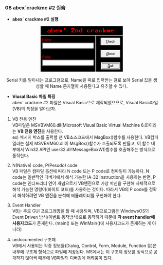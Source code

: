 ### **08 abex`crackme #2 [실습]()**

- **abex` crackme #2 실행**
<div style="text-align:center">

<img src="../../../img/abex2_1.png">

Serial 키를 알아내는 프로그램으로, Name을 따로 입력받는 걸로 보아 Serial 값을 생성할 때 Name 문자열이 사용된다고 유추할 수 있다.
</div>

- **Viusal Basic 파일 특징** <br>
abex` crackme #2 파일은 Visual Basic으로 제작되었으므로, Visual Basic파일(VB)의 특징을 알아보자.

1) VB 전용 엔진 <br>
VB파일은 MSVBVM60.dll(Microsoft Visual Basic Virtual Machine 6.0)이라는 **VB 전용 엔진**을 사용한다. <br>
ex) 메시지 박스를 출력할 땐 VB소스코드에서 MsgBox()함수를 사용한다. VB컴파일러는 실제 MSVBVM60.dll이 MsgBox()함수가 호출되도록 만들고, 이 함수 내부에서 Win32 API인 user32.dll!MessageBoxW()함수를 호출해주는 방식으로 동작한다.

2) N(Native) code, P(Pesudo) code <br>
VB 파일은 컴파일 옵션에 따라 N code 또는 P code로 컴파일이 가능하다. N code는 일반적인 디버거에서 해석 가능한 IA-32 Instruction을 사용하는 반면, P code는 인터프리터 언어 개념으로서 VB엔진으로 가상 머신을 구현해 자체적으로 해석 가능한 명령어(바이트 코드)를 사용하는 것이다. 따라서 VB의 P code를 정확히 해석하려면 VB 엔진을 분석해 에뮬레이터를 구현해야 한다.

3) Event Handler <br>
VB는 주로 GUI 프로그래밍을 할 때 사용되며, VB프로그램은 WindowsOS의 Event Driven 방식(이벤트 동작방식)으로 동작하기 때문에 **각 event handler에 사용자코드**가 존재한다. (main() 또는 WinMain()에 사용자코드가 존재하는 게 아니라)

4) undocumented 구조체 <br>
VB에서 사용되는 각종 정보들(Dialog, Control, Form, Module, Function 등)은 내부에 구조체 형식으로 파일에 저장된다. MS에서는 이 구조체 정보를 정식으로 공개하지 않아씩 때문에 VB파일의 디버깅에 어려움이 있다.